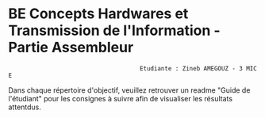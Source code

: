# BE Concepts Hardwares et Transmission de l'Information - Partie Assembleur 
	                                     Etudiante : Zineb AMEGOUZ - 3 MIC E

Dans chaque répertoire d'objectif, veuillez retrouver un readme "Guide de l'étudiant" pour les consignes à suivre afin de visualiser les résultats attentdus. 
